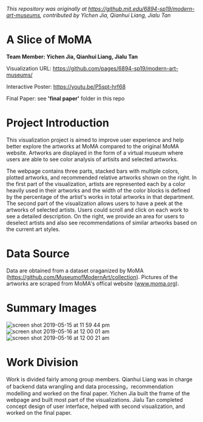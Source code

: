 _This repository was originally at https://github.mit.edu/6894-sp19/modern-art-museums, contributed by Yichen Jia, Qianhui Liang, Jialu Tan_
# A Slice of MoMA

**Team Member: Yichen Jia, Qianhui Liang, Jialu Tan**


Visualization URL: https://github.com/pages/6894-sp19/modern-art-museums/ 

Interactive Poster: https://youtu.be/P5spt-hrf68

Final Paper: see **'final paper'** folder in this repo



# Project Introduction 

This visualization project is aimed to improve user experience and help better explore the artworks at MoMA compared to the original MoMA website. Artworks are displayed in the form of a virtual museum where users are able to see color analysis of artisits and selected artworks. 

The webpage contains three parts, stacked bars with multiple colors, plotted artworks, and recommended relative artworks shown on the right. In the first part of the visualization, artists are represented each by a color heavily used in their artworks and the width of the color blocks is defined by the percentage of the artist's works in total artworks in that department. The second part of the visualization allows users to have a peek at the artworks of selected artists. Users could scroll and click on each work to see a detailed description. On the right, we provide an area for users to deselect artists and also see recommendations of similar artworks based on the current art styles.


# Data Source

Data are obtained from a dataset oraganized by MoMA (https://github.com/MuseumofModernArt/collection). Pictures of the artworks are scraped from MoMA's offical website (www.moma.org).

# Summary Images

![screen shot 2019-05-15 at 11 59 44 pm](https://github.mit.edu/storage/user/13638/files/eb023cec-776d-11e9-8a75-1e5168141f56)
![screen shot 2019-05-16 at 12 00 01 am](https://github.mit.edu/storage/user/13638/files/f9a74594-776d-11e9-8ef0-fac9b4029d96)
![screen shot 2019-05-16 at 12 00 21 am](https://github.mit.edu/storage/user/13638/files/02e931bc-776e-11e9-95b5-76d49e2260d1)

# Work Division

Work is divided fairly among group members. Qianhui Liang was in charge of backend data wrangling and data processing，recommendation modelling and worked on the final paper. Yichen Jia built the frame of the webpage and built most part of the visualizations. Jialu Tan completed concept design of user interface, helped with second visualization, and worked on the final paper. 

